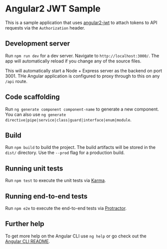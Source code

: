 # Angular2 JWT Sample

This is a sample application that uses [angular2-jwt](https://github.com/auth0/angular2-jwt) to attach tokens to API requests via the `Authorization` header.

## Development server

Run `npm run dev` for a dev server. Navigate to `http://localhost:3000/`. The app will automatically reload if you change any of the source files.

This will automatically start a Node + Express server as the backend on port 3001. THe Angular application is configured to proxy through to this on any `/api` route.

## Code scaffolding

Run `ng generate component component-name` to generate a new component. You can also use `ng generate directive|pipe|service|class|guard|interface|enum|module`.

## Build

Run `npm build` to build the project. The build artifacts will be stored in the `dist/` directory. Use the `--prod` flag for a production build.

## Running unit tests

Run `npm test` to execute the unit tests via [Karma](https://karma-runner.github.io).

## Running end-to-end tests

Run `npm e2e` to execute the end-to-end tests via [Protractor](http://www.protractortest.org/).

## Further help

To get more help on the Angular CLI use `ng help` or go check out the [Angular CLI README](https://github.com/angular/angular-cli/blob/master/README.md).

